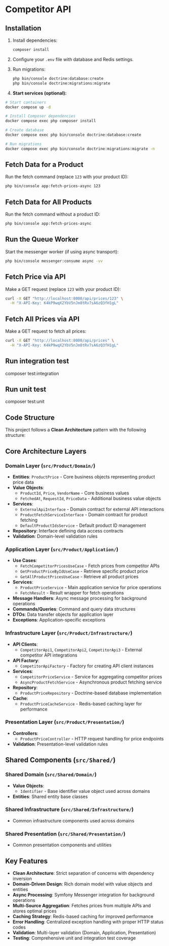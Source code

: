 # Competitor API

## Installation

1. Install dependencies:
   ```bash
   composer install
   ```
2. Configure your `.env` file with database and Redis settings.
3. Run migrations:
   ```bash
   php bin/console doctrine:database:create
   php bin/console doctrine:migrations:migrate
   ```

4. **Start services (optional):**
```bash
# Start containers
docker compose up -d

# Install Composer dependencies
docker compose exec php composer install

# Create database
docker compose exec php bin/console doctrine:database:create

# Run migrations
docker compose exec php bin/console doctrine:migrations:migrate -n
```

## Fetch Data for a Product

Run the fetch command (replace `123` with your product ID):
```bash
php bin/console app:fetch-prices-async 123
```

## Fetch Data for All Products

Run the fetch command without a product ID:
```bash
php bin/console app:fetch-prices-async
```

## Run the Queue Worker

Start the messenger worker (if using async transport):
```bash
php bin/console messenger:consume async -vv
```

## Fetch Price via API

Make a GET request (replace `123` with your product ID):
```bash
curl -X GET "http://localhost:8000/api/prices/123" \
  -H "X-API-Key: K4kP9wqX2YbV5nJm8tRv7sA6zQ3fH1gL" 
```

## Fetch All Prices via API

Make a GET request to fetch all prices:
```bash
curl -X GET "http://localhost:8000/api/prices" \
  -H "X-API-Key: K4kP9wqX2YbV5nJm8tRv7sA6zQ3fH1gL" 
```

## Run integration test
composer test:integration

## Run unit test
composer test:unit

## Code Structure

This project follows a **Clean Architecture** pattern with the following structure:

## **Core Architecture Layers**

### **Domain Layer** (`src/Product/Domain/`)
- **Entities**: `ProductPrice` - Core business objects representing product price data
- **Value Objects**: 
  - `ProductId`, `Price`, `VendorName` - Core business values
  - `FetchedAt`, `RequestId`, `PriceData` - Additional business value objects
- **Services**: 
  - `ExternalApiInterface` - Domain contract for external API interactions
  - `ProductFetchServiceInterface` - Domain contract for product fetching
  - `DefaultProductIdsService` - Default product ID management
- **Repository**: Interface defining data access contracts
- **Validation**: Domain-level validation rules

### **Application Layer** (`src/Product/Application/`)
- **Use Cases**: 
  - `FetchCompetitorPricesUseCase` - Fetch prices from competitor APIs
  - `GetProductPriceByIdUseCase` - Retrieve specific product price
  - `GetAllProductPricesUseCase` - Retrieve all product prices
- **Services**: 
  - `ProductPriceService` - Main application service for price operations
  - `FetchResult` - Result wrapper for fetch operations
- **Message Handlers**: Async message processing for background operations
- **Commands/Queries**: Command and query data structures
- **DTOs**: Data transfer objects for application layer
- **Exceptions**: Application-specific exceptions

### **Infrastructure Layer** (`src/Product/Infrastructure/`)
- **API Clients**: 
  - `CompetitorApi1`, `CompetitorApi2`, `CompetitorApi3` - External competitor API integrations
- **API Factory**: 
  - `CompetitorApiFactory` - Factory for creating API client instances
- **Services**: 
  - `CompetitorPriceService` - Service for aggregating competitor prices
  - `AsyncProductFetchService` - Asynchronous product fetching service
- **Repository**: 
  - `ProductPriceRepository` - Doctrine-based database implementation
- **Cache**: 
  - `ProductPriceCacheService` - Redis-based caching layer for performance

### **Presentation Layer** (`src/Product/Presentation/`)
- **Controllers**: 
  - `ProductPriceController` - HTTP request handling for price endpoints
- **Validation**: Presentation-level validation rules

## **Shared Components** (`src/Shared/`)

### **Shared Domain** (`src/Shared/Domain/`)
- **Value Objects**: 
  - `Identifier` - Base identifier value object used across domains
- **Entities**: Shared entity base classes

### **Shared Infrastructure** (`src/Shared/Infrastructure/`)
- Common infrastructure components used across domains

### **Shared Presentation** (`src/Shared/Presentation/`)
- Common presentation components and utilities

## **Key Features**
- **Clean Architecture**: Strict separation of concerns with dependency inversion
- **Domain-Driven Design**: Rich domain model with value objects and entities
- **Async Processing**: Symfony Messenger integration for background operations
- **Multi-Source Aggregation**: Fetches prices from multiple APIs and stores optimal prices
- **Caching Strategy**: Redis-based caching for improved performance
- **Error Handling**: Centralized exception handling with proper HTTP status codes
- **Validation**: Multi-layer validation (Domain, Application, Presentation)
- **Testing**: Comprehensive unit and integration test coverage 